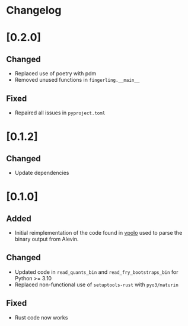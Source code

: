 # Changelog

# [0.2.0]

## Changed

- Replaced use of poetry with pdm
- Removed unused functions in `fingerling.__main__`

## Fixed

- Repaired all issues in `pyproject.toml`

# [0.1.2]

## Changed

- Update dependencies

# [0.1.0]

## Added

- Initial reimplementation of the code found in [vpolo](https://github.com/k3yavi/vpolo) used to parse the binary output from Alevin.

## Changed

- Updated code in `read_quants_bin` and `read_fry_bootstraps_bin` for Python >= 3.10
- Replaced non-functional use of `setuptools-rust` with `pyo3/maturin`

## Fixed

- Rust code now works
